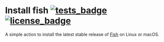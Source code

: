 # Install fish [![tests_badge][]][tests] [![license_badge][]][license]

A simple action to install the latest stable release of [Fish][] on Linux or macOS.

[fish]: https://fishshell.com/
[license_badge]: https://img.shields.io/github/license/fish-actions/install-fish
[license]: LICENSE.md
[tests_badge]: https://github.com/fish-actions/install-fish/actions/workflows/test.yml/badge.svg
[tests]: https://github.com/fish-actions/install-fish/actions?query=workflow%3Atests
